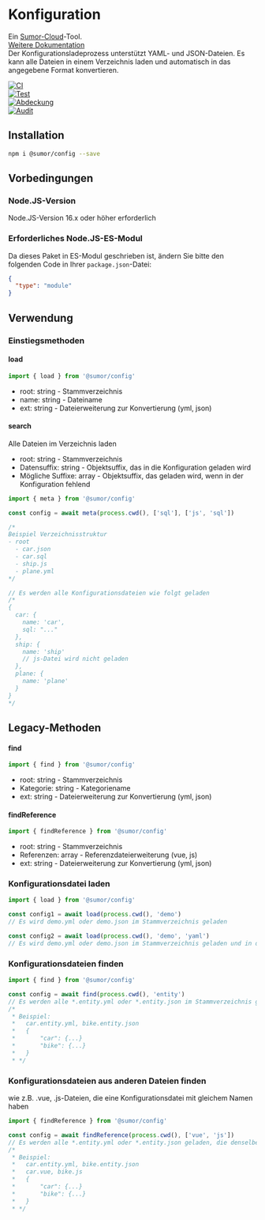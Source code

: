 # Konfiguration

Ein [Sumor-Cloud](https://sumor.cloud)-Tool.  
[Weitere Dokumentation](https://sumor.cloud/config)  
Der Konfigurationsladeprozess unterstützt YAML- und JSON-Dateien. Es kann alle Dateien in einem Verzeichnis laden und automatisch in das angegebene Format konvertieren.

[![CI](https://github.com/sumor-cloud/config/actions/workflows/ci.yml/badge.svg)](https://github.com/sumor-cloud/config/actions/workflows/ci.yml)  
[![Test](https://github.com/sumor-cloud/config/actions/workflows/ut.yml/badge.svg)](https://github.com/sumor-cloud/config/actions/workflows/ut.yml)  
[![Abdeckung](https://github.com/sumor-cloud/config/actions/workflows/coverage.yml/badge.svg)](https://github.com/sumor-cloud/config/actions/workflows/coverage.yml)  
[![Audit](https://github.com/sumor-cloud/config/actions/workflows/audit.yml/badge.svg)](https://github.com/sumor-cloud/config/actions/workflows/audit.yml)

## Installation

```bash
npm i @sumor/config --save
```

## Vorbedingungen

### Node.JS-Version

Node.JS-Version 16.x oder höher erforderlich

### Erforderliches Node.JS-ES-Modul

Da dieses Paket in ES-Modul geschrieben ist, ändern Sie bitte den folgenden Code in Ihrer `package.json`-Datei:

```json
{
  "type": "module"
}
```

## Verwendung

### Einstiegsmethoden

#### load

```js
import { load } from '@sumor/config'
```

- root: string - Stammverzeichnis
- name: string - Dateiname
- ext: string - Dateierweiterung zur Konvertierung (yml, json)

#### search

Alle Dateien im Verzeichnis laden

- root: string - Stammverzeichnis
- Datensuffix: string - Objektsuffix, das in die Konfiguration geladen wird
- Mögliche Suffixe: array - Objektsuffix, das geladen wird, wenn in der Konfiguration fehlend

```js
import { meta } from '@sumor/config'

const config = await meta(process.cwd(), ['sql'], ['js', 'sql'])

/*
Beispiel Verzeichnisstruktur
- root
  - car.json
  - car.sql
  - ship.js
  - plane.yml
*/

// Es werden alle Konfigurationsdateien wie folgt geladen
/*
{
  car: {
    name: 'car',
    sql: "..."
  },
  ship: {
    name: 'ship'
    // js-Datei wird nicht geladen
  },
  plane: {
    name: 'plane'
  }
}
*/
```

## Legacy-Methoden

#### find

```js
import { find } from '@sumor/config'
```

- root: string - Stammverzeichnis
- Kategorie: string - Kategoriename
- ext: string - Dateierweiterung zur Konvertierung (yml, json)

#### findReference

```js
import { findReference } from '@sumor/config'
```

- root: string - Stammverzeichnis
- Referenzen: array - Referenzdateierweiterung (vue, js)
- ext: string - Dateierweiterung zur Konvertierung (yml, json)

### Konfigurationsdatei laden

```javascript
import { load } from '@sumor/config'

const config1 = await load(process.cwd(), 'demo')
// Es wird demo.yml oder demo.json im Stammverzeichnis geladen

const config2 = await load(process.cwd(), 'demo', 'yaml')
// Es wird demo.yml oder demo.json im Stammverzeichnis geladen und in das YAML-Format konvertiert
```

### Konfigurationsdateien finden

```javascript
import { find } from '@sumor/config'

const config = await find(process.cwd(), 'entity')
// Es werden alle *.entity.yml oder *.entity.json im Stammverzeichnis geladen
/*
 * Beispiel:
 *   car.entity.yml, bike.entity.json
 *   {
 *       "car": {...}
 *       "bike": {...}
 *   }
 * */
```

### Konfigurationsdateien aus anderen Dateien finden

wie z.B. .vue, .js-Dateien, die eine Konfigurationsdatei mit gleichem Namen haben

```javascript
import { findReference } from '@sumor/config'

const config = await findReference(process.cwd(), ['vue', 'js'])
// Es werden alle *.entity.yml oder *.entity.json geladen, die denselben Namen wie *.vue oder *.js im Stammverzeichnis haben
/*
 * Beispiel:
 *   car.entity.yml, bike.entity.json
 *   car.vue, bike.js
 *   {
 *       "car": {...}
 *       "bike": {...}
 *   }
 * */
```
